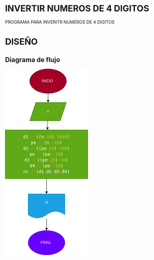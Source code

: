 
# INVERTIR NUMEROS DE 4 DIGITOS 
PROGRAMA PARA INVERITR NUMEROS DE 4 DIGITOS 
# DISEÑO

## Diagrama de flujo

![Diagrama de flujo](diagrama.png "Diagrama de flujo")
